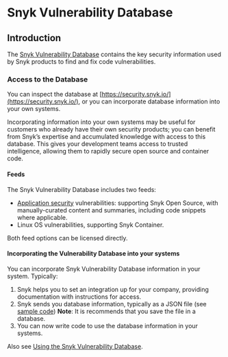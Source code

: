 # Snyk Vulnerability Database

## Introduction

The [Snyk Vulnerability Database](https://security.snyk.io/) contains the key security information used by Snyk products to find and fix code vulnerabilities.

### Access to the Database

You can inspect the database at [https://security.snyk.io/](https://security.snyk.io/), or you can incorporate database information into your own systems.

Incorporating information into your own systems may be useful for customers who already have their own security products; you can benefit from Snyk’s expertise and accumulated knowledge with access to this database. This gives your development teams access to trusted intelligence, allowing them to rapidly secure open source and container code.

#### Feeds

The Snyk Vulnerability Database includes two feeds:

* [Application security](https://snyk.io/learn/application-security/) vulnerabilities: supporting Snyk Open Source, with manually-curated content and summaries, including code snippets where applicable.
* Linux OS vulnerabilities, supporting Snyk Container.

Both feed options can be licensed directly.

#### Incorporating the Vulnerability Database into your systems

You can incorporate Snyk Vulnerability Database information in your system. Typically:

1. Snyk helps you to set an integration up for your company, providing documentation with instructions for access.
2. Snyk sends you database information, typically as a JSON file (see [sample code](https://snyk.io/partners/api/v4/vulndb/sample.json)) **Note**: It is recommends that you save the file in a database.
3. You can now write code to use the database information in your systems.

Also see [Using the Snyk Vulnerability Database](../fix-and-report-issues/starting-to-fix-vulnerabilities/using-the-snyk-vulnerability-database.md).
